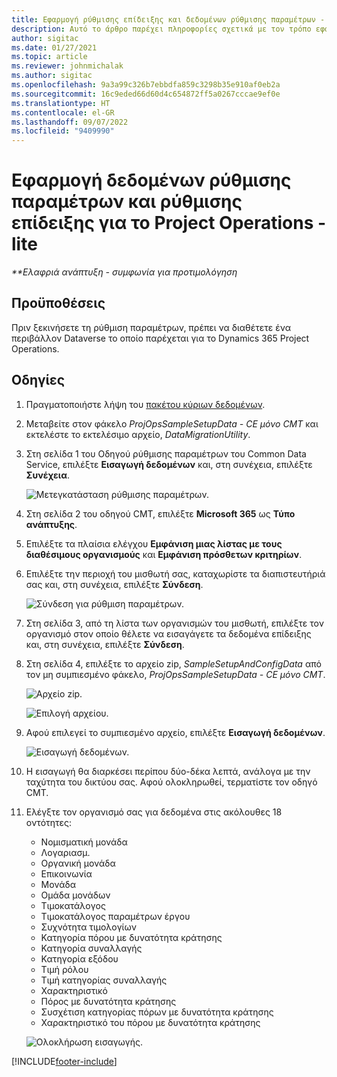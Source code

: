```yaml
---
title: Εφαρμογή ρύθμισης επίδειξης και δεδομένων ρύθμισης παραμέτρων - lite
description: Αυτό το άρθρο παρέχει πληροφορίες σχετικά με τον τρόπο εφαρμογής και την εφαρμογής ρύθμισης έκδοσης επίδειξης και δεδομένων ρύθμισης παραμέτρων για το Project Operations.
author: sigitac
ms.date: 01/27/2021
ms.topic: article
ms.reviewer: johnmichalak
ms.author: sigitac
ms.openlocfilehash: 9a3a99c326b7ebbdfa859c3298b35e910af0eb2a
ms.sourcegitcommit: 16c9eded66d60d4c654872ff5a0267cccae9ef0e
ms.translationtype: HT
ms.contentlocale: el-GR
ms.lasthandoff: 09/07/2022
ms.locfileid: "9409990"
---
```

# <a name="apply-demo-setup-and-configuration-data-for-project-operations---lite"></a>Εφαρμογή δεδομένων ρύθμισης παραμέτρων και ρύθμισης επίδειξης για το Project Operations - lite 

_**Ελαφριά ανάπτυξη - συμφωνία για προτιμολόγηση_



## <a name="prerequisites"></a>Προϋποθέσεις

Πριν ξεκινήσετε τη ρύθμιση παραμέτρων, πρέπει να διαθέτετε ένα περιβάλλον Dataverse το οποίο παρέχεται για το Dynamics 365 Project Operations.


## <a name="instructions"></a>Οδηγίες

1. Πραγματοποιήστε λήψη του [πακέτου κύριων δεδομένων](https://download.microsoft.com/download/3/4/1/341bf279-a64f-4baa-af31-ce624859b518/ProjOpsSampleSetupData-%20CE%20only.zip). 
2. Μεταβείτε στον φάκελο *ProjOpsSampleSetupData - CE μόνο CMT* και εκτελέστε το εκτελέσιμο αρχείο, *DataMigrationUtility*.
3. Στη σελίδα 1 του Οδηγού ρύθμισης παραμέτρων του Common Data Service, επιλέξτε **Εισαγωγή δεδομένων** και, στη συνέχεια, επιλέξτε **Συνέχεια**.

    ![Μετεγκατάσταση ρύθμισης παραμέτρων.](./media/1ConfigurationMigration.png)

4. Στη σελίδα 2 του οδηγού CMT, επιλέξτε **Microsoft 365** ως **Τύπο ανάπτυξης**.
5. Επιλέξτε τα πλαίσια ελέγχου **Εμφάνιση μιας λίστας με τους διαθέσιμους οργανισμούς** και **Εμφάνιση πρόσθετων κριτηρίων**.
6. Επιλέξτε την περιοχή του μισθωτή σας, καταχωρίστε τα διαπιστευτήριά σας και, στη συνέχεια, επιλέξτε **Σύνδεση**.

   ![Σύνδεση για ρύθμιση παραμέτρων.](./media/2ConfigurationSignin.png)

7. Στη σελίδα 3, από τη λίστα των οργανισμών του μισθωτή, επιλέξτε τον οργανισμό στον οποίο θέλετε να εισαγάγετε τα δεδομένα επίδειξης και, στη συνέχεια, επιλέξτε **Σύνδεση**.
8. Στη σελίδα 4, επιλέξτε το αρχείο zip, *SampleSetupAndConfigData* από τον μη συμπιεσμένο φάκελο, *ProjOpsSampleSetupData - CE μόνο CMT*.

   ![Αρχείο zip.](./media/3ZipFile.png)

   ![Επιλογή αρχείου.](./media/4SelectAFile.png)

9. Αφού επιλεγεί το συμπιεσμένο αρχείο, επιλέξτε **Εισαγωγή δεδομένων**.

   ![Εισαγωγή δεδομένων.](./media/5ImportData.png)

10. Η εισαγωγή θα διαρκέσει περίπου δύο-δέκα λεπτά, ανάλογα με την ταχύτητα του δικτύου σας. Αφού ολοκληρωθεί, τερματίστε τον οδηγό CMT. 
11. Ελέγξτε τον οργανισμό σας για δεδομένα στις ακόλουθες 18 οντότητες:

    -   Νομισματική μονάδα
    -   Λογαριασμ.
    -   Οργανική μονάδα
    -   Επικοινωνία
    -   Μονάδα
    -   Ομάδα μονάδων
    -   Τιμοκατάλογος
    -   Τιμοκατάλογος παραμέτρων έργου 
    -   Συχνότητα τιμολογίων
    -   Κατηγορία πόρου με δυνατότητα κράτησης
    -   Κατηγορία συναλλαγής
    -   Κατηγορία εξόδου
    -   Τιμή ρόλου
    -   Τιμή κατηγορίας συναλλαγής
    -   Χαρακτηριστικό
    -   Πόρος με δυνατότητα κράτησης
    -   Συσχέτιση κατηγορίας πόρων με δυνατότητα κράτησης
    -   Χαρακτηριστικό του πόρου με δυνατότητα κράτησης

    ![Ολοκλήρωση εισαγωγής.](./media/6CompleteImport.png)


[!INCLUDE[footer-include](../includes/footer-banner.md)]
